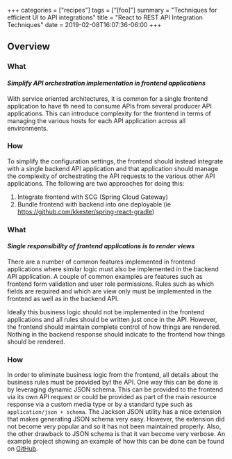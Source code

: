 +++
categories = ["recipes"]
tags = ["[foo]"]
summary = "Techniques for efficient UI to API integrations"
title = "React to REST API Integration Techniques"
date = 2019-02-08T16:07:36-06:00
+++

## Overview

### What

#### _Simplify API orchestration implementation in frontend applications_

With service oriented architectures, it is common for a single frontend application to have th need to consume APIs 
from several producer API applications.  This can introduce complexity for the frontend in terms of managing the 
various hosts for each API application across all environments.

### How

To simplify the configuration settings, the frontend should instead integrate with a single backend API application and
that application should manage the complexity of orchestrating the API requests to the various other API applications.
The following are two approaches for doing this:

1. Integrate frontend with SCG (Spring Cloud Gateway)
2. Bundle frontend with backend into one deployable (ie https://github.com/kkester/spring-react-gradle)

### What

#### _Single responsibility of frontend applications is to render views_

There are a number of common features implemented in frontend applications where similar logic must also be implemented 
in the backend API application.  A couple of common examples are features such as frontend form validation and user role
permissions. Rules such as which fields are required and which are view only must be implemented in the frontend as well 
as in the backend API.

Ideally this business logic should not be implemented in the frontend applications and all rules should
be written just once in the API. However, the frontend should maintain complete control of how things are rendered. 
Nothing in the backend response should indicate to the frontend how things should be rendered.

### How

In order to eliminate business logic from the frontend, all details about the business rules must be provided byt the API.
One way this can be done is by leveraging dynamic JSON schema. This can be provided to the frontend via its own API request 
or could be provided as part of the main resource response via a custom media type or by a standard type such as 
`application/json + schema`. The Jackson JSON utility has a nice extension that makes generating JSON schema very easy.
However, the extension did not become very popular and so it has not been maintained properly. Also, the other drawback
to JSON schema is that it van become very verbose. An example project showing an example of how this can be done can be 
found on [GitHub](https://github.com/kkester/sample-spring-react-drive).
